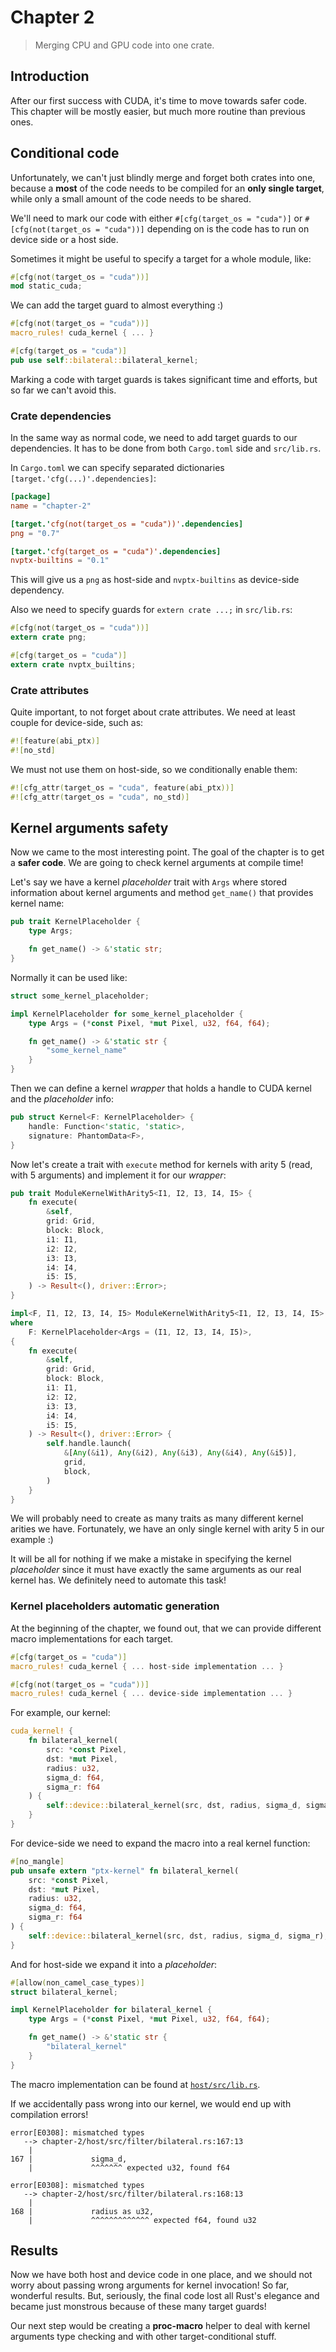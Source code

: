 # Chapter 2
> Merging CPU and GPU code into one crate.

## Introduction
After our first success with CUDA, it's time to move towards safer code.
This chapter will be mostly easier, but much more routine than previous ones.

## Conditional code
Unfortunately, we can't just blindly merge and forget both crates into one, because a **most** of the code needs to be compiled for an **only single target**, while only a small amount of the code needs to be shared.

We'll need to mark our code with either `#[cfg(target_os = "cuda")]` or `#[cfg(not(target_os = "cuda"))]` depending on is the code has to run on device side or a host side.

Sometimes it might be useful to specify a target for a whole module, like:
``` rust
#[cfg(not(target_os = "cuda"))]
mod static_cuda;
```

We can add the target guard to almost everything :)
``` rust
#[cfg(not(target_os = "cuda"))]
macro_rules! cuda_kernel { ... }

#[cfg(target_os = "cuda")]
pub use self::bilateral::bilateral_kernel;
```

Marking a code with target guards is takes significant time and efforts, but so far we can't avoid this.

### Crate dependencies
In the same way as normal code, we need to add target guards to our dependencies.
It has to be done from both `Cargo.toml` side and `src/lib.rs`.

In `Cargo.toml` we can specify separated dictionaries `[target.'cfg(...)'.dependencies]`:
``` toml
[package]
name = "chapter-2"

[target.'cfg(not(target_os = "cuda"))'.dependencies]
png = "0.7"

[target.'cfg(target_os = "cuda")'.dependencies]
nvptx-builtins = "0.1"
```

This will give us a `png` as host-side and `nvptx-builtins` as device-side dependency.

Also we need to specify guards for `extern crate ...;` in `src/lib.rs`:
``` rust
#[cfg(not(target_os = "cuda"))]
extern crate png;

#[cfg(target_os = "cuda")]
extern crate nvptx_builtins;
```

### Crate attributes
Quite important, to not forget about crate attributes.
We need at least couple for device-side, such as:
``` rust
#![feature(abi_ptx)]
#![no_std]
```

We must not use them on host-side, so we conditionally enable them:
``` rust
#![cfg_attr(target_os = "cuda", feature(abi_ptx))]
#![cfg_attr(target_os = "cuda", no_std)]
```

## Kernel arguments safety
Now we came to the most interesting point.
The goal of the chapter is to get a **safer code**.
We are going to check kernel arguments at compile time!

Let's say we have a kernel *placeholder* trait with `Args` where stored information about kernel arguments and method `get_name()` that provides kernel name:
``` rust
pub trait KernelPlaceholder {
    type Args;

    fn get_name() -> &'static str;
}
```

Normally it can be used like:
``` rust
struct some_kernel_placeholder;

impl KernelPlaceholder for some_kernel_placeholder {
    type Args = (*const Pixel, *mut Pixel, u32, f64, f64);

    fn get_name() -> &'static str {
        "some_kernel_name"
    }
}
```

Then we can define a kernel *wrapper* that holds a handle to CUDA kernel and the *placeholder* info:
``` rust
pub struct Kernel<F: KernelPlaceholder> {
    handle: Function<'static, 'static>,
    signature: PhantomData<F>,
}
```

Now let's create a trait with `execute` method for kernels with arity 5 (read, with 5 arguments) and implement it for our *wrapper*:
``` rust
pub trait ModuleKernelWithArity5<I1, I2, I3, I4, I5> {
    fn execute(
        &self,
        grid: Grid,
        block: Block,
        i1: I1,
        i2: I2,
        i3: I3,
        i4: I4,
        i5: I5,
    ) -> Result<(), driver::Error>;
}

impl<F, I1, I2, I3, I4, I5> ModuleKernelWithArity5<I1, I2, I3, I4, I5> for Kernel<F>
where
    F: KernelPlaceholder<Args = (I1, I2, I3, I4, I5)>,
{
    fn execute(
        &self,
        grid: Grid,
        block: Block,
        i1: I1,
        i2: I2,
        i3: I3,
        i4: I4,
        i5: I5,
    ) -> Result<(), driver::Error> {
        self.handle.launch(
            &[Any(&i1), Any(&i2), Any(&i3), Any(&i4), Any(&i5)],
            grid,
            block,
        )
    }
}
```

We will probably need to create as many traits as many different kernel arities we have.
Fortunately, we have an only single kernel with arity 5 in our example :)

It will be all for nothing if we make a mistake in specifying the kernel *placeholder* since it must have exactly the same arguments as our real kernel has.
We definitely need to automate this task!

### Kernel placeholders automatic generation
At the beginning of the chapter, we found out, that we can provide different macro implementations for each target.

``` rust
#[cfg(target_os = "cuda")]
macro_rules! cuda_kernel { ... host-side implementation ... }

#[cfg(not(target_os = "cuda"))]
macro_rules! cuda_kernel { ... device-side implementation ... }
```

For example, our kernel:
``` rust
cuda_kernel! {
    fn bilateral_kernel(
        src: *const Pixel,
        dst: *mut Pixel,
        radius: u32,
        sigma_d: f64,
        sigma_r: f64
    ) {
        self::device::bilateral_kernel(src, dst, radius, sigma_d, sigma_r);
    }
}
```

For device-side we need to expand the macro into a real kernel function:
``` rust
#[no_mangle]
pub unsafe extern "ptx-kernel" fn bilateral_kernel(
    src: *const Pixel,
    dst: *mut Pixel,
    radius: u32,
    sigma_d: f64,
    sigma_r: f64
) {
    self::device::bilateral_kernel(src, dst, radius, sigma_d, sigma_r);
}
```

And for host-side we expand it into a *placeholder*:
``` rust
#[allow(non_camel_case_types)]
struct bilateral_kernel;

impl KernelPlaceholder for bilateral_kernel {
    type Args = (*const Pixel, *mut Pixel, u32, f64, f64);

    fn get_name() -> &'static str {
        "bilateral_kernel"
    }
}
```

The macro implementation can be found at [`host/src/lib.rs`](host/src/lib.rs).

If we accidentally pass wrong  into our kernel, we would end up with compilation errors!
```
error[E0308]: mismatched types
   --> chapter-2/host/src/filter/bilateral.rs:167:13
    |
167 |             sigma_d,
    |             ^^^^^^^ expected u32, found f64

error[E0308]: mismatched types
   --> chapter-2/host/src/filter/bilateral.rs:168:13
    |
168 |             radius as u32,
    |             ^^^^^^^^^^^^^ expected f64, found u32
```

## Results
Now we have both host and device code in one place, and we should not worry about passing wrong arguments for kernel invocation!
So far, wonderful results.
But, seriously, the final code lost all Rust's elegance and became just monstrous because of these many target guards!

Our next step would be creating a **proc-macro** helper to deal with kernel arguments type checking and with other target-conditional stuff.
